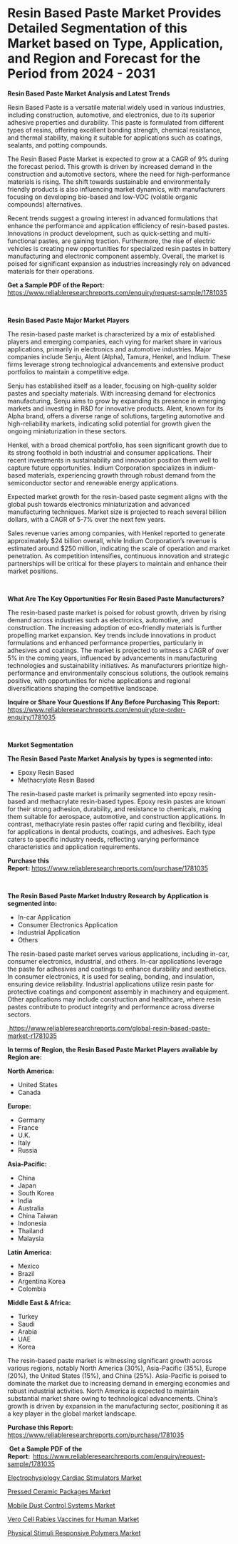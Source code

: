 <p><h1>Resin Based Paste Market Provides Detailed Segmentation of this Market based on Type, Application, and Region and Forecast for the Period from 2024 - 2031</h1></p><p><strong>Resin Based Paste Market Analysis and Latest Trends</strong></p>
<p><p>Resin Based Paste is a versatile material widely used in various industries, including construction, automotive, and electronics, due to its superior adhesive properties and durability. This paste is formulated from different types of resins, offering excellent bonding strength, chemical resistance, and thermal stability, making it suitable for applications such as coatings, sealants, and potting compounds.</p><p>The Resin Based Paste Market is expected to grow at a CAGR of 9% during the forecast period. This growth is driven by increased demand in the construction and automotive sectors, where the need for high-performance materials is rising. The shift towards sustainable and environmentally friendly products is also influencing market dynamics, with manufacturers focusing on developing bio-based and low-VOC (volatile organic compounds) alternatives.</p><p>Recent trends suggest a growing interest in advanced formulations that enhance the performance and application efficiency of resin-based pastes. Innovations in product development, such as quick-setting and multi-functional pastes, are gaining traction. Furthermore, the rise of electric vehicles is creating new opportunities for specialized resin pastes in battery manufacturing and electronic component assembly. Overall, the market is poised for significant expansion as industries increasingly rely on advanced materials for their operations.</p></p>
<p><strong>Get a Sample PDF of the Report:&nbsp;</strong> <a href="https://www.reliableresearchreports.com/enquiry/request-sample/1781035?utm_campaign=5&utm_medium=2&utm_source=Github&utm_content=ia&utm_term=13102024&utm_id=resin-based-paste">https://www.reliableresearchreports.com/enquiry/request-sample/1781035</a></p>
<p>&nbsp;</p>
<p><strong>Resin Based Paste Major Market Players</strong></p>
<p><p>The resin-based paste market is characterized by a mix of established players and emerging companies, each vying for market share in various applications, primarily in electronics and automotive industries. Major companies include Senju, Alent (Alpha), Tamura, Henkel, and Indium. These firms leverage strong technological advancements and extensive product portfolios to maintain a competitive edge.</p><p>Senju has established itself as a leader, focusing on high-quality solder pastes and specialty materials. With increasing demand for electronics manufacturing, Senju aims to grow by expanding its presence in emerging markets and investing in R&D for innovative products. Alent, known for its Alpha brand, offers a diverse range of solutions, targeting automotive and high-reliability markets, indicating solid potential for growth given the ongoing miniaturization in these sectors.</p><p>Henkel, with a broad chemical portfolio, has seen significant growth due to its strong foothold in both industrial and consumer applications. Their recent investments in sustainability and innovation position them well to capture future opportunities. Indium Corporation specializes in indium-based materials, experiencing growth through robust demand from the semiconductor sector and renewable energy applications.</p><p>Expected market growth for the resin-based paste segment aligns with the global push towards electronics miniaturization and advanced manufacturing techniques. Market size is projected to reach several billion dollars, with a CAGR of 5-7% over the next few years.</p><p>Sales revenue varies among companies, with Henkel reported to generate approximately $24 billion overall, while Indium Corporation’s revenue is estimated around $250 million, indicating the scale of operation and market penetration. As competition intensifies, continuous innovation and strategic partnerships will be critical for these players to maintain and enhance their market positions.</p></p>
<p>&nbsp;</p>
<p><strong>What Are The Key Opportunities For Resin Based Paste Manufacturers?</strong></p>
<p><p>The resin-based paste market is poised for robust growth, driven by rising demand across industries such as electronics, automotive, and construction. The increasing adoption of eco-friendly materials is further propelling market expansion. Key trends include innovations in product formulations and enhanced performance properties, particularly in adhesives and coatings. The market is projected to witness a CAGR of over 5% in the coming years, influenced by advancements in manufacturing technologies and sustainability initiatives. As manufacturers prioritize high-performance and environmentally conscious solutions, the outlook remains positive, with opportunities for niche applications and regional diversifications shaping the competitive landscape.</p></p>
<p><strong>Inquire or Share Your Questions If Any Before Purchasing This Report:</strong> <a href="https://www.reliableresearchreports.com/enquiry/pre-order-enquiry/1781035?utm_campaign=5&utm_medium=2&utm_source=Github&utm_content=ia&utm_term=13102024&utm_id=resin-based-paste">https://www.reliableresearchreports.com/enquiry/pre-order-enquiry/1781035</a></p>
<p>&nbsp;</p>
<p><strong>Market Segmentation</strong></p>
<p><strong>The Resin Based Paste Market Analysis by types is segmented into:</strong></p>
<p><ul><li>Epoxy Resin Based</li><li>Methacrylate Resin Based</li></ul></p>
<p><p>The resin-based paste market is primarily segmented into epoxy resin-based and methacrylate resin-based types. Epoxy resin pastes are known for their strong adhesion, durability, and resistance to chemicals, making them suitable for aerospace, automotive, and construction applications. In contrast, methacrylate resin pastes offer rapid curing and flexibility, ideal for applications in dental products, coatings, and adhesives. Each type caters to specific industry needs, reflecting varying performance characteristics and application requirements.</p></p>
<p><strong>Purchase this Report:&nbsp;</strong><a href="https://www.reliableresearchreports.com/purchase/1781035?utm_campaign=5&utm_medium=2&utm_source=Github&utm_content=ia&utm_term=13102024&utm_id=resin-based-paste">https://www.reliableresearchreports.com/purchase/1781035</a></p>
<p>&nbsp;</p>
<p><strong>The Resin Based Paste Market Industry Research by Application is segmented into:</strong></p>
<p><ul><li>In-car Application</li><li>Consumer Electronics Application</li><li>Industrial Application</li><li>Others</li></ul></p>
<p><p>The resin-based paste market serves various applications, including in-car, consumer electronics, industrial, and others. In-car applications leverage the paste for adhesives and coatings to enhance durability and aesthetics. In consumer electronics, it is used for sealing, bonding, and insulation, ensuring device reliability. Industrial applications utilize resin paste for protective coatings and component assembly in machinery and equipment. Other applications may include construction and healthcare, where resin pastes contribute to product integrity and performance across diverse sectors.</p></p>
<p><a href="https://www.reliableresearchreports.com/global-resin-based-paste-market-r1781035?utm_campaign=5&utm_medium=2&utm_source=Github&utm_content=ia&utm_term=13102024&utm_id=resin-based-paste">&nbsp;https://www.reliableresearchreports.com/global-resin-based-paste-market-r1781035</a></p>
<p><strong>In terms of Region, the Resin Based Paste Market Players available by Region are:</strong></p>
<p>
    <p> <strong> North America: </strong>
        <ul>
            <li>United States</li>
            <li>Canada</li>
        </ul>
        </p> 
    <p> <strong> Europe: </strong>
        <ul>
            <li>Germany</li>
            <li>France</li>
            <li>U.K.</li>
            <li>Italy</li>
            <li>Russia</li>
        </ul>
        </p> 
    <p> <strong> Asia-Pacific: </strong>
        <ul>
            <li>China</li>
            <li>Japan</li>
            <li>South Korea</li>
            <li>India</li>
            <li>Australia</li>
            <li>China Taiwan</li>
            <li>Indonesia</li>
            <li>Thailand</li>
            <li>Malaysia</li>
        </ul>
        </p> 
    <p> <strong> Latin America: </strong>
        <ul>
            <li>Mexico</li>
            <li>Brazil</li>
            <li>Argentina Korea</li>
            <li>Colombia</li>
        </ul>
        </p> 
    <p> <strong> Middle East & Africa: </strong>
        <ul>
            <li>Turkey</li>
            <li>Saudi</li>
            <li>Arabia</li>
            <li>UAE</li>
            <li>Korea</li>
        </ul>
    </p>
    </p>
<p><p>The resin-based paste market is witnessing significant growth across various regions, notably North America (30%), Asia-Pacific (35%), Europe (20%), the United States (15%), and China (25%). Asia-Pacific is poised to dominate the market due to increasing demand in emerging economies and robust industrial activities. North America is expected to maintain substantial market share owing to technological advancements. China’s growth is driven by expansion in the manufacturing sector, positioning it as a key player in the global market landscape.</p></p>
<p><strong>Purchase this Report: </strong><a href="https://www.reliableresearchreports.com/purchase/1781035?utm_campaign=5&utm_medium=2&utm_source=Github&utm_content=ia&utm_term=13102024&utm_id=resin-based-paste">https://www.reliableresearchreports.com/purchase/1781035</a></p>
<p>&nbsp;<strong>Get a Sample PDF of the Report:&nbsp;&nbsp;</strong><a href="https://www.reliableresearchreports.com/enquiry/request-sample/1781035?utm_campaign=5&utm_medium=2&utm_source=Github&utm_content=ia&utm_term=13102024&utm_id=resin-based-paste">https://www.reliableresearchreports.com/enquiry/request-sample/1781035</a></p>
<p><strong></strong></p>
<p><p><a href="https://github.com/globismark/Market-Research-Report-List-5/blob/main/electrophysiology-cardiac-stimulators-market.md?utm_campaign=5&utm_medium=2&utm_source=Github&utm_content=ia&utm_term=13102024&utm_id=resin-based-paste">Electrophysiology Cardiac Stimulators Market</a></p><p><a href="https://www.linkedin.com/pulse/pressed-ceramic-packages-market-forecasts-trends-impact-analysis-illgf?utm_campaign=5&utm_medium=2&utm_source=Github&utm_content=ia&utm_term=13102024&utm_id=resin-based-paste">Pressed Ceramic Packages Market</a></p><p><a href="https://www.linkedin.com/pulse/mobile-dust-control-systems-market-research-report-forecast-dkvmc?utm_campaign=5&utm_medium=2&utm_source=Github&utm_content=ia&utm_term=13102024&utm_id=resin-based-paste">Mobile Dust Control Systems Market</a></p><p><a href="https://github.com/NarcisoFerry/Market-Research-Report-List-1/blob/main/vero-cell-rabies-vaccines-for-human-market.md?utm_campaign=5&utm_medium=2&utm_source=Github&utm_content=ia&utm_term=13102024&utm_id=resin-based-paste">Vero Cell Rabies Vaccines for Human Market</a></p><p><a href="https://www.linkedin.com/pulse/decoding-physical-stimuli-responsive-polymers-industry-dynamics-bdp9f?utm_campaign=5&utm_medium=2&utm_source=Github&utm_content=ia&utm_term=13102024&utm_id=resin-based-paste">Physical Stimuli Responsive Polymers Market</a></p></p>